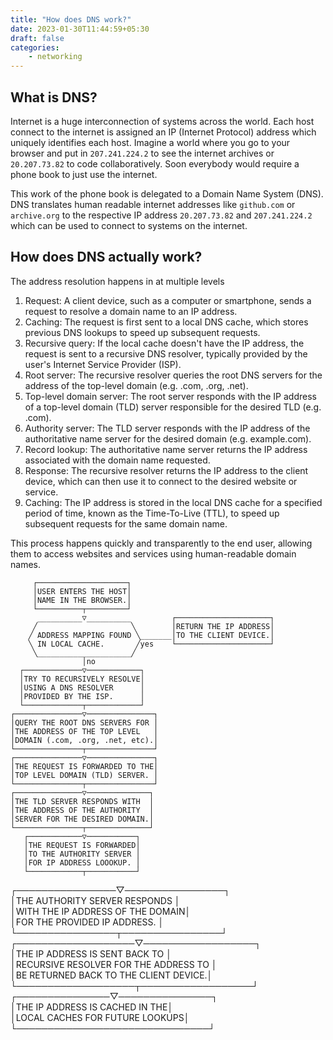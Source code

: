 ```yaml
---
title: "How does DNS work?"
date: 2023-01-30T11:44:59+05:30
draft: false
categories:
    - networking
---
```


## What is DNS?

Internet is a huge interconnection of systems across the world. Each host connect to the internet is assigned an IP (Internet Protocol) address which uniquely identifies each host.
Imagine a world where you go to your browser and put in `207.241.224.2` to see the internet archives or `20.207.73.82` to code collaboratively. Soon everybody would require a phone book to just use the internet.

This work of the phone book is delegated to a Domain Name System (DNS). DNS translates human readable internet addresses like `github.com` or `archive.org` to the respective IP address `20.207.73.82` and `207.241.224.2` which can be used to connect to systems on the internet.

## How does DNS actually work?
The address resolution happens in at multiple levels

1. Request: A client device, such as a computer or smartphone, sends a request to resolve a domain name to an IP address. 
2. Caching: The request is first sent to a local DNS cache, which stores previous DNS lookups to speed up subsequent requests. 
3. Recursive query: If the local cache doesn't have the IP address, the request is sent to a recursive DNS resolver, typically provided by the user's Internet Service Provider (ISP). 
4. Root server: The recursive resolver queries the root DNS servers for the address of the top-level domain (e.g. .com, .org, .net). 
5. Top-level domain server: The root server responds with the IP address of a top-level domain (TLD) server responsible for the desired TLD (e.g. .com). 
6. Authority server: The TLD server responds with the IP address of the authoritative name server for the desired domain (e.g. example.com). 
7. Record lookup: The authoritative name server returns the IP address associated with the domain name requested. 
8. Response: The recursive resolver returns the IP address to the client device, which can then use it to connect to the desired website or service. 
9. Caching: The IP address is stored in the local DNS cache for a specified period of time, known as the Time-To-Live (TTL), to speed up subsequent requests for the same domain name.

This process happens quickly and transparently to the end user, allowing them to access websites and services using human-readable domain names.

         ┌────────────────────┐                                
         │USER ENTERS THE HOST│                                
         │NAME IN THE BROWSER.│                                
         └──────────┬─────────┘                                
          __________▽__________         ┌─────────────────────┐
         ╱                     ╲        │RETURN THE IP ADDRESS│
        ╱ ADDRESS MAPPING FOUND ╲_______│TO THE CLIENT DEVICE.│
        ╲ IN LOCAL CACHE.       ╱yes    └─────────────────────┘
         ╲_____________________╱                               
                    │no                                        
      ┌─────────────▽────────────┐                             
      │TRY TO RECURSIVELY RESOLVE│                             
      │USING A DNS RESOLVER      │                             
      │PROVIDED BY THE ISP.      │                             
      └─────────────┬────────────┘                             
    ┌───────────────▽───────────────┐                          
    │QUERY THE ROOT DNS SERVERS FOR │                          
    │THE ADDRESS OF THE TOP LEVEL   │                          
    │DOMAIN (.com, .org, .net, etc).│                          
    └───────────────┬───────────────┘                          
    ┌───────────────▽───────────────┐                          
    │THE REQUEST IS FORWARDED TO THE│                          
    │TOP LEVEL DOMAIN (TLD) SERVER. │                          
    └───────────────┬───────────────┘                          
    ┌───────────────▽──────────────┐                           
    │THE TLD SERVER RESPONDS WITH  │                           
    │THE ADDRESS OF THE AUTHORITY  │                           
    │SERVER FOR THE DESIRED DOMAIN.│                           
    └───────────────┬──────────────┘                           
       ┌────────────▽───────────┐                              
       │THE REQUEST IS FORWARDED│                              
       │TO THE AUTHORITY SERVER │                              
       │FOR IP ADDRESS LOOOKUP. │                              
       └────────────┬───────────┘                              
   ┌────────────────▽────────────────┐                         
   │THE AUTHORITY SERVER RESPONDS    │                         
   │WITH THE IP ADDRESS OF THE DOMAIN│                         
   │FOR THE PROVIDED IP ADDRESS.     │                         
   └────────────────┬────────────────┘                         
┌───────────────────▽──────────────────┐                       
│THE IP ADDRESS IS SENT BACK TO        │                       
│RECURSIVE RESOLVER FOR THE ADDRESS TO │                       
│BE RETURNED BACK TO THE CLIENT DEVICE.│                       
└───────────────────┬──────────────────┘                       
    ┌───────────────▽───────────────┐                          
    │THE IP ADDRESS IS CACHED IN THE│                          
    │LOCAL CACHES FOR FUTURE LOOKUPS│                          
    └───────────────────────────────┘                          
